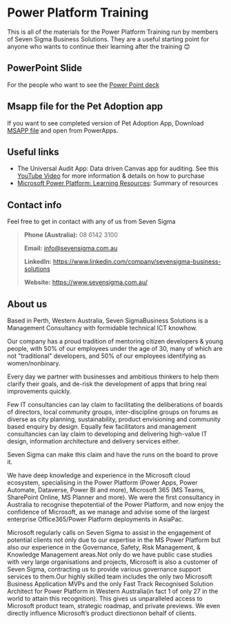 # Power Platform Training
This is all of the materials for the Power Platform Training run by members of Seven Sigma Business Solutions.
They are a useful starting point for anyone who wants to continue their learning after the training 😊

## PowerPoint Slide
For the people who want to see the [Power Point deck](PowerPlatform101.pptx)

## Msapp file for the Pet Adoption app
If you want to see completed version of Pet Adoption App, Download [MSAPP file](PetAdoptionApp.msapp) and open from PowerApps.

## Useful links
- The Universal Audit App: Data driven Canvas app for auditing. See this [YouTube Video](https://www.youtube.com/watch?v=2-Ieg3RZzLA) for more information & details on how to purchase
- [Microsoft Power Platform: Learning Resources](https://aka.ms/PowerPlatformResources): Summary of resources

## Contact info

Feel free to get in contact with any of us from Seven Sigma

>**Phone (Australia):** 08 6142 3100
>
>**Email:** <info@sevensigma.com.au>
>
>**LinkedIn:** https://www.linkedin.com/company/sevensigma-business-solutions
>
>**Website:** https://www.sevensigma.com.au/

## About us
Based in Perth, Western Australia, Seven SigmaBusiness Solutions is a Management Consultancy with formidable technical ICT knowhow. 

Our company has a proud tradition of mentoring citizen developers & young people, with 50% of our employees under the age of 30, many of which are not "traditional" developers, and 50% of our employees identifying as women/nonbinary.

Every day we partner with businesses and ambitious thinkers to help them clarify their goals, and de-risk the development of apps that bring real improvements quickly.

Few IT consultancies can lay claim to facilitating the deliberations of boards of directors, local community groups, inter-discipline groups on forums as diverse as city planning, sustainability, product envisioning and community based enquiry by design. Equally few facilitators and management consultancies can lay claim to developing and delivering high-value IT design, information architecture and delivery services either.

Seven Sigma can make this claim and have the runs on the board to prove it.

We have deep knowledge and experience in the Microsoft cloud ecosystem, specialising in the Power Platform (Power Apps, Power Automate, Dataverse, Power BI and more), Microsoft 365 (MS Teams, SharePoint Online, MS Planner and more). We were the first consultancy in Australia to recognise thepotential of the Power Platform, and now enjoy the confidence of Microsoft, as we manage and advise some of the largest enterprise Office365/Power Platform deployments in AsiaPac.

Microsoft regularly calls on Seven Sigma to assist in the engagement of potential clients not only due to our expertise in the MS Power Platform but also our experience in the Governance, Safety, Risk Management, & Knowledge Management areas.Not only do we have public case studies with very large organisations and projects, Microsoft is also a customer of Seven Sigma, contracting us to provide various governance support services to them.Our highly skilled team includes the only two Microsoft Business Application MVPs and the only Fast Track Recognised Solution Architect for Power Platform in Western Australia(in fact 1 of only 27 in the world to attain this recognition). This gives us unparalleled access to Microsoft product team, strategic roadmap, and private previews. We even directly influence Microsoft’s product directionon behalf of clients. 
